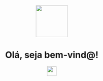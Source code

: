 <div align="center">
<img src="https://i.imgur.com/gqRTJtl.png" width="100" height="100"><h1>Olá, seja bem-vind@!</h1>
  
<a href="https://discord.com/users/272774903357505536">
  <img src="https://img.icons8.com/color/452/discord-logo.png" width="30" height="30">
</a>
</div>
